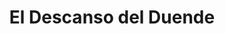 ---
title: "El Descanso del Duende"
url: /villaviciosa-de-odon/el-descanso-del-duende/
shop: Textil
---